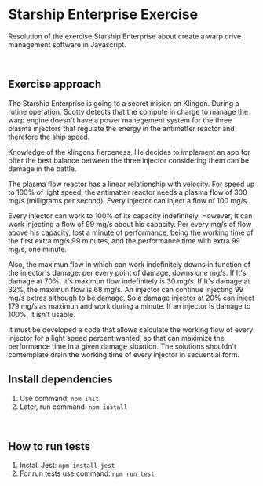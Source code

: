 # Starship Enterprise Exercise
Resolution of the exercise Starship Enterprise about create a warp drive management software in Javascript.

<br>

## Exercise approach

The Starship Enterprise is going to a secret mision on Klingon. During a rutine operation, Scotty detects that the compute in charge to manage the warp engine doesn't have a power manegement system for the three plasma injectors that regulate the energy in the antimatter reactor and therefore the ship speed.

Knowledge of the klingons fierceness, He decides to implement an app for offer the best balance between the three injector considering them can be damage in the battle.

The plasma flow reactor has a linear relationship with velocity. For speed up to 100% of light speed, the antimatter reactor needs a plasma flow of 300 mg/s (milligrams per second). Every injector can inject a flow of 100 mg/s.

Every injector can work to 100% of its capacity indefinitely. However, It can work injecting a flow of 99 mg/s about his capacity. Per every mg/s of flow above his capacity, lost a minute of performance, being the working time of the first extra mg/s 99 minutes, and the performance time with extra 99 mg/s, one minute.

Also, the maximun flow in which can work indefinitely downs in function of the injector's damage: per every point of damage, downs one mg/s. If It's damage at 70%, It's maximun flow indefinitely is 30 mg/s. If It's damage at 32%, the maximun flow is 68 mg/s. An injector can continue injecting 99 mg/s extras although to be damage, So a damage injector at 20% can inject 179 mg/s as maximun and work during a minute. If an injector is damage to 100%, it isn't usable.

It must be developed a code that allows calculate the working flow of every injector for a light speed percent wanted, so that can maximize the performance time in a given damage situation. The solutions shouldn't contemplate drain the working time of every injector in secuential form.
<br>


## Install dependencies

1. Use command: `npm init`
1.  Later, run command: `npm install`
<br>

## How to run tests

1. Install Jest: `npm install jest`
1. For run tests use command: `npm run test` 

<br>

